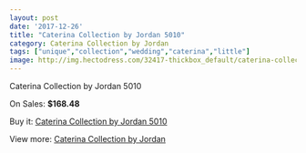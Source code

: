 ```yaml
---
layout: post
date: '2017-12-26'
title: "Caterina Collection by Jordan 5010"
category: Caterina Collection by Jordan
tags: ["unique","collection","wedding","caterina","little"]
image: http://img.hectodress.com/32417-thickbox_default/caterina-collection-by-jordan-5010.jpg
---
```

Caterina Collection by Jordan 5010

On Sales: **$168.48**
<a href="https://www.hectodress.com/caterina-collection-by-jordan/14802-caterina-collection-by-jordan-5010.html"><amp-img layout="responsive" width="600" height="600" src="//img.hectodress.com/32417-thickbox_default/caterina-collection-by-jordan-5010.jpg" alt="Caterina Collection by Jordan 5010 0" /></a>
<a href="https://www.hectodress.com/caterina-collection-by-jordan/14802-caterina-collection-by-jordan-5010.html"><amp-img layout="responsive" width="600" height="600" src="//img.hectodress.com/32418-thickbox_default/caterina-collection-by-jordan-5010.jpg" alt="Caterina Collection by Jordan 5010 1" /></a>

Buy it: [Caterina Collection by Jordan 5010](https://www.hectodress.com/caterina-collection-by-jordan/14802-caterina-collection-by-jordan-5010.html "Caterina Collection by Jordan 5010")

View more: [Caterina Collection by Jordan](https://www.hectodress.com/265-caterina-collection-by-jordan "Caterina Collection by Jordan")